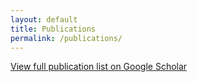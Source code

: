 ```yaml
---
layout: default
title: Publications
permalink: /publications/
---
```



[View full publication list on Google Scholar](https://scholar.google.com/citations?user=eGQIUA8AAAAJ&hl=en)
